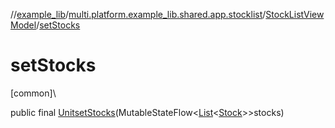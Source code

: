 //[example_lib](../../../index.md)/[multi.platform.example_lib.shared.app.stocklist](../index.md)/[StockListViewModel](index.md)/[setStocks](set-stocks.md)

# setStocks

[common]\

public final [Unit](https://kotlinlang.org/api/latest/jvm/stdlib/kotlin/-unit/index.html)[setStocks](set-stocks.md)(MutableStateFlow&lt;[List](https://developer.android.com/reference/kotlin/java/util/List.html)&lt;[Stock](../../multi.platform.example_lib.shared.domain.stock.entity/-stock/index.md)&gt;&gt;stocks)
